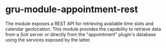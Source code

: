 # gru-module-appointment-rest
The module exposes a REST API for retrieving available time slots and calendar geolocation. This module provides the capability to retrieve data from a Solr server or directly from the "appointment" plugin's database using the services exposed by the latter.
